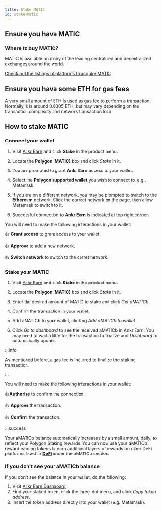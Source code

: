 ```yaml
---
title: Stake MATIC
id: stake-matic
---
```



## Ensure you have MATIC 

### Where to buy MATIC?

MATIC is available on many of the leading centralized and decentralized exchanges around the world. 

<a href="https://polygon.technology/matic-token/" target="_blank">Check out the listings of platforms to acquire MATIC</a>

## Ensure you have some ETH for gas fees

A very small amount of ETH is used as gas fee to perform a transaction. Normally, it is around 0.0005 ETH, but may vary depending on the transaction complexity and network transaction load.

## How to stake MATIC

### Connect your wallet

1. Visit [Ankr Earn](https://www.ankr.com/earn/) and click **Stake** in the product menu.

2. Locate the **Polygon (MATIC)** box and click *Stake* in it.

3. You are prompted to grant **Ankr Earn** access to your wallet.

4. Select the **Polygon supported wallet** you wish to connect to, e.g., Metamask.

5. If you are on a different network, you may be prompted to switch to the **Ethereum** network. Click the correct network on the page, then allow Metamask to switch to it.

6. Successful connection to **Ankr Earn** is indicated at top right corner.

You will need to make the following interactions in your wallet:

:thumbsup: **Grant access** to grant access to your wallet.

:thumbsup: **Approve** to add a new network.

:thumbsup: **Switch network** to switch to the corret network.

### Stake your MATIC

1. Visit [Ankr Earn](https://www.ankr.com/earn/) and click **Stake** in the product menu. 

2. Locate the **Polygon (MATIC)** box and click *Stake* in it.

3. Enter the desired amount of MATIC to stake and click *Get aMATICb*.

4. Confirm the transaction in your wallet.

5. Add aMATICb to your wallet, clicking  *Add aMATICb to wallet*.

6. Click *Go to dashboard* to see the received aMATICb in Ankr Earn. You may need to wait a little for the transaction to finalize and *Dashboard* to automatically update. 

:::info

As mentioned before, a gas fee is incurred to finalize the staking transaction.

:::

You will need to make the following interactions in your wallet:

:thumbsup:**Authorize** to confirm the connection.

:thumbsup: **Approve** the transaction.

:thumbsup: **Confirm** the transaction.

:::success

Your aMATICb balance automatically increases by a small amount, daily, to reflect your Polygon Staking rewards. You can now use your aMATICb reward earning tokens to earn additional layers of rewards on other DeFi platforms listed in [**DeFi**](https://ankr.com/earn/defi/) under the aMATICb section.

### If you don't see your aMATICb balance

If you don't see the balance in your wallet, do the following:

1. Visit [Ankr Earn Dashboard](https://www.ankr.com/earn/dashboard) 
2. Find your staked token, click the three-dot menu, and click *Copy token address*.
3. Insert the token address directly into your wallet (e.g. Metamask).